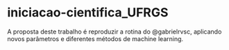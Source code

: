 # iniciacao-cientifica_UFRGS
A proposta deste trabalho é reproduzir a rotina do @gabrielrvsc, aplicando novos parâmetros e diferentes métodos de machine learning.

